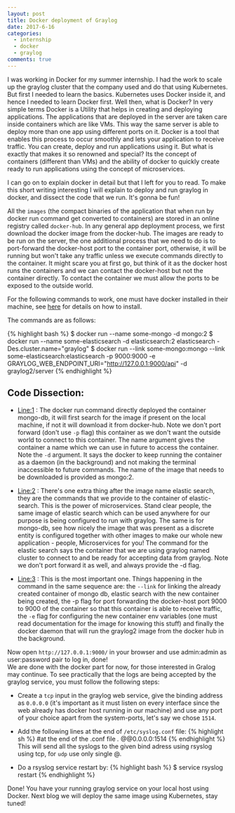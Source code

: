 ```yaml
---
layout: post
title: Docker deployment of Graylog
date: 2017-6-16
categories:
  - internship
  - docker
  - graylog
comments: true
---
```


I was working in Docker for my summer internship. I had the work to scale up the graylog cluster that the company used and do that using Kubernetes. But first I needed to learn the basics. Kubernetes uses Docker inside it, and hence I needed to learn Docker first. Well then, what is Docker? In very simple terms Docker is a Utility that helps in creating and deploying applications. The applications that are deployed in the server are taken care inside containers which are like VMs. This way the same server is able to deploy more than one app using different ports on it. Docker is a tool that enables this process to occur smoothly and lets your application to receive traffic. You can create, deploy and run applications using it. But what is exactly that makes it so renowned and special? Its the concept of containers (different than VMs) and the ability of docker to quickly create ready to run applications using the concept of microservices.<br>

I can go on to explain docker in detail but that I left for you to read. To make this short writing interesting I will explain to deploy and run graylog in docker, and dissect the code that we run. It's gonna be fun!

All the `images` (the compact binaries of the application that when run by docker run command get converted to containers) are stored in an online registry called `docker-hub`. In any general app deployment process, we first download the docker image from the docker-hub. The images are ready to be run on the server, the one additional process that we need to do is to port-forward the docker-host port to the container port, otherwise, it will be running but won't take any traffic unless we execute commands directly to the container. It might scare you at first go, but think of it as the docker host runs the containers and we can contact the docker-host but not the container directly. To contact the container we must allow the ports to be exposed to the outside world.

For the following commands to work, one must have docker installed in their machine, see [here](https://docs.docker.com/engine/installation/) for details on how to install.<br>

The commands are as follows:

{% highlight bash %}
$ docker run --name some-mongo -d mongo:2
$ docker run --name some-elasticsearch -d elasticsearch:2 elasticsearch -Des.cluster.name="graylog"
$ docker run --link some-mongo:mongo --link some-elasticsearch:elasticsearch -p 9000:9000 -e GRAYLOG_WEB_ENDPOINT_URI="http://127.0.0.1:9000/api" -d graylog2/server
{% endhighlight %}

## Code Dissection:
* <u>Line:1</u> : The docker run command directly deployed the container mongo-db, it will first search for the image if present on the local machine, if not it will download it from docker-hub. Note we don't port forward (don't use `-p` flag) this container as we don't want the outside world to connect to this container. The name argument gives the container a name which we can use in future to access the container. Note the `-d` argument. It says the docker to keep running the container as a daemon (in the background) and not making the terminal inaccessible to future commands. The name of the image that needs to be downloaded is provided as mongo:2.

* <u>Line:2</u> : There's one extra thing after the image name elastic search, they are the commands that we provide to the container of elastic-search. This is the power of microservices. Stand clear people, the same image of elastic search which can be used anywhere for our purpose is being configured to run with graylog. The same is for mongo-db, see how nicely the image that was present as a discrete entity is configured together with other images to make our whole new application - people, Microservices for you! The command for the elastic search says the container that we are using graylog named cluster to connect to and be ready for accepting data from graylog. Note we don't port forward it as well, and always provide the -d flag.

* <u>Line:3</u> : This is the most important one. Things happening in the command in the same sequence are: the `--link` for linking the already created container of mongo db, elastic search with the new container being created, the -p flag for port forwarding the docker-host port 9000 to 9000 of the container so that this container is able to receive traffic, the `-e` flag for configuring the new container env variables (one must read documentation for the image for knowing this stuff) and finally the docker daemon that will run the graylog2 image from the docker hub in the background.

Now open `http://127.0.0.1:9000/` in your browser and use admin:admin as user:password pair to log in, done!<br>
We are done with the docker part for now, for those interested in Gralog may continue. To see practically that the logs are being accepted by the graylog service, you must follow the following steps:<br>

* Create a `tcp` input in the graylog web service, give the binding address as `0.0.0.0` (it's important as it must listen on every interface since the web already has docker host running in our machine) and use any port of your choice apart from the system-ports, let's say we chose `1514`. 

* Add the following lines at the end of `/etc/syslog.conf` file:
{% highlight sh %}
#at the end of the .conf file
*.* @@0.0.0.0:1514
{% endhighlight %}  
This will send all the syslogs to the given bind adress using rsyslog using tcp, for `udp` use only single @.
    
* Do a rsyslog service restart by:
{% highlight bash %}
$ service rsyslog restart
{% endhighlight %}

Done! You have your running graylog service on your local host using Docker. Next blog we will deploy the same image using Kubernetes, stay tuned!
